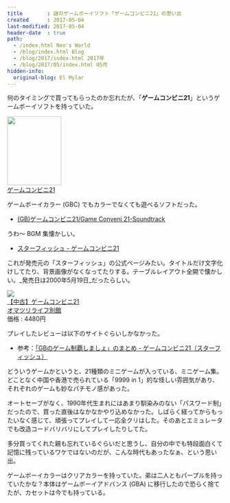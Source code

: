 ```yaml
---
title        : 謎のゲームボーイソフト「ゲームコンビニ21」の思い出
created      : 2017-05-04
last-modified: 2017-05-04
header-date  : true
path:
  - /index.html Neo's World
  - /blog/index.html Blog
  - /blog/2017/index.html 2017年
  - /blog/2017/05/index.html 05月
hidden-info:
  original-blog: El Mylar
---
```


何のタイミングで買ってもらったのか忘れたが、「**ゲームコンビニ21**」というゲームボーイソフトを持っていた。

<div class="ad-amazon">
  <div class="ad-amazon-image">
    <a href="https://www.amazon.co.jp/dp/B000069SNQ?tag=neos21-22&amp;linkCode=osi&amp;th=1&amp;psc=1">
      <img src="https://m.media-amazon.com/images/I/51Ux-IHNQsL._SL160_.jpg" width="126" height="160">
    </a>
  </div>
  <div class="ad-amazon-info">
    <div class="ad-amazon-title">
      <a href="https://www.amazon.co.jp/dp/B000069SNQ?tag=neos21-22&amp;linkCode=osi&amp;th=1&amp;psc=1">ゲームコンビニ21</a>
    </div>
  </div>
</div>

ゲームボーイカラー (GBC) でもカラーでなくても遊べるソフトだった。

- [(GB)ゲームコンビニ21/Game Conveni 21-Soundtrack](https://youtube.com/watch?v=mT_k37qfqaQ)

うわ～ BGM 集懐かしい。

- [スターフィッシュ - ゲームコンビニ21](http://www.s-f.co.jp/soft/gb/kon21/g21.htm:title)

これが発売元の「スターフィッシュ」の公式ページみたい。タイトルだけ文字化けしてたり、背景画像がなくなってたりする。テーブルレイアウト全開で懐かしい。_発売日は2000年5月19日_だったらしい。

<div class="ad-rakuten">
  <div class="ad-rakuten-image">
    <a href="https://hb.afl.rakuten.co.jp/hgc/g00tnhw2.waxyc2d3.g00tnhw2.waxydf22/?pc=https%3A%2F%2Fitem.rakuten.co.jp%2Fomatsuri-life2%2Fb000069snq%2F&amp;m=http%3A%2F%2Fm.rakuten.co.jp%2Fomatsuri-life2%2Fi%2F10334705%2F">
      <img src="https://thumbnail.image.rakuten.co.jp/@0_mall/omatsuri-life2/cabinet/20200723b-3/b000069snq.jpg?_ex=128x128">
    </a>
  </div>
  <div class="ad-rakuten-info">
    <div class="ad-rakuten-title">
      <a href="https://hb.afl.rakuten.co.jp/hgc/g00tnhw2.waxyc2d3.g00tnhw2.waxydf22/?pc=https%3A%2F%2Fitem.rakuten.co.jp%2Fomatsuri-life2%2Fb000069snq%2F&amp;m=http%3A%2F%2Fm.rakuten.co.jp%2Fomatsuri-life2%2Fi%2F10334705%2F">【中古】ゲームコンビニ21</a>
    </div>
    <div class="ad-rakuten-shop">
      <a href="https://hb.afl.rakuten.co.jp/hgc/g00tnhw2.waxyc2d3.g00tnhw2.waxydf22/?pc=https%3A%2F%2Fwww.rakuten.co.jp%2Fomatsuri-life2%2F&amp;m=http%3A%2F%2Fm.rakuten.co.jp%2Fomatsuri-life2%2F">オマツリライフ別館</a>
    </div>
    <div class="ad-rakuten-price">価格 : 4480円</div>
  </div>
</div>

プレイしたレビューは以下のサイトぐらいしかなかった。

- 参考：[「GBのゲーム制覇しましょ」のまとめ - ゲームコンビニ21（スターフィッシュ）](https://www14.atwiki.jp/gball/pages/1237.html)

どういうゲームかというと、21種類のミニゲームが入っている、ミニゲーム集。どことなく中国や香港で売られている「9999 in 1」的な怪しい雰囲気があり、それぞれのゲームも妙なパチモノ感があった。

オートセーブがなく、1990年代生まれにはあまり馴染みのない「パスワード制」だったので、買った直後はなかなかやり込めなかった。しばらく経ってからもったいなく感じて、頑張ってプレイして一応全クリはした。そのあとエミュレータでも改造コードバリバリにしてプレイしたりしてた。

多分買ってくれた親も忘れているぐらいだと思うし、自分の中でも特段面白くて記憶に残っているワケではないのだが、こんな時代もあったなぁ、という思い出。

ゲームボーイカラーはクリアカラーを持っていた。弟は二人ともパープルを持っていたかな？本体はゲームボーイアドバンス (GBA) に移行したので恐らく捨てたが、カセットは今でも持っている。
